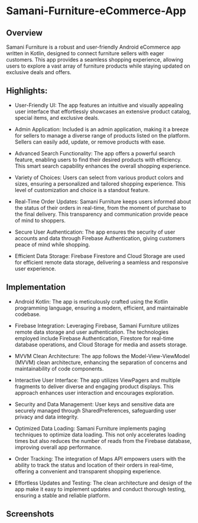 # Samani-Furniture-eCommerce-App
## Overview
Samani Furniture is a robust and user-friendly Android eCommerce app written in Kotlin, designed to connect furniture sellers
with eager customers. This app provides a seamless shopping experience, allowing users to explore a vast array
of furniture products while staying updated on exclusive deals and offers.

## Highlights:
- User-Friendly UI: The app features an intuitive and visually appealing user interface that effortlessly
  showcases an extensive product catalog, special items, and exclusive deals.

- Admin Application: Included is an admin application, making it a breeze for sellers to manage a diverse range
  of products listed on the platform. Sellers can easily add, update, or remove products with ease.

- Advanced Search Functionality: The app offers a powerful search feature, enabling users to find their desired products
   with efficiency. This smart search capability enhances the overall shopping experience.

- Variety of Choices: Users can select from various product colors and sizes, ensuring a personalized and tailored shopping experience.
  This level of customization and choice is a standout feature.

- Real-Time Order Updates: Samani Furniture keeps users informed about the status of their orders in real-time, from the moment of
  purchase to the final delivery. This transparency and communication provide peace of mind to shoppers.

- Secure User Authentication: The app ensures the security of user accounts and data through Firebase Authentication, giving
  customers peace of mind while shopping.

- Efficient Data Storage: Firebase Firestore and Cloud Storage are used for efficient remote data storage, delivering
  a seamless and responsive user experience.

## Implementation
- Android Kotlin: The app is meticulously crafted using the Kotlin programming language, ensuring a modern,
  efficient, and maintainable codebase.

- Firebase Integration: Leveraging Firebase, Samani Furniture utilizes remote data storage and user authentication. The
  technologies employed include Firebase Authentication, Firestore for real-time database operations, and Cloud Storage
  for media and assets storage.

- MVVM Clean Architecture: The app follows the Model-View-ViewModel (MVVM) clean architecture, enhancing the separation
  of concerns and maintainability of code components.

- Interactive User Interface: The app utilizes ViewPagers and multiple fragments to deliver diverse and engaging
  product displays. This approach enhances user interaction and encourages exploration.

- Security and Data Management: User keys and sensitive data are securely managed through SharedPreferences, safeguarding
  user privacy and data integrity.

- Optimized Data Loading: Samani Furniture implements paging techniques to optimize data loading. This not only
  accelerates loading times but also reduces the number of reads from the Firebase database, improving overall app performance.

- Order Tracking: The integration of Maps API empowers users with the ability to track the status and location of their orders
  in real-time, offering a convenient and transparent shopping experience.

- Effortless Updates and Testing: The clean architecture and design of the app make it easy to implement updates and
  conduct thorough testing, ensuring a stable and reliable platform.

## Screenshots
